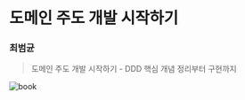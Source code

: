 # 도메인 주도 개발 시작하기

### 최범균

> 도메인 주도 개발 시작하기 - DDD 핵심 개념 정리부터 구현까지

![book](https://contents.kyobobook.co.kr/sih/fit-in/458x0/pdt/9791162245385.jpg)
